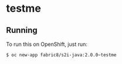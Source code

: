 # testme



## Running

To run this on OpenShift, just run:

```bash
$ oc new-app fabric8/s2i-java:2.0.0~testme
```
